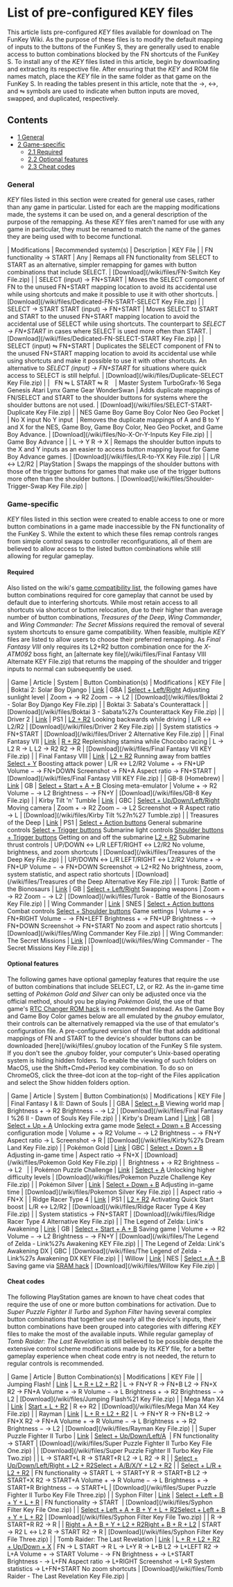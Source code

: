 # List of pre-configured KEY files


This article lists pre-configured _KEY_ files available for download on The FunKey Wiki. As the purpose of these files is to modify the default mapping of inputs to the buttons of the FunKey S, they are generally used to enable access to button combinations blocked by the FN shortcuts of the FunKey S. To install any of the _KEY_ files listed in this article, begin by downloading and extracting its respective file. After ensuring that the _KEY_ and ROM file names match, place the _KEY_ file in the same folder as that game on the FunKey S. In reading the tables present in this article, note that the →, ↔, and ⇋ symbols are used to indicate when button inputs are moved, swapped, and duplicated, respectively.

## Contents

* [1 General](#general)
* [2 Game-specific](#game-specific)
  - [2.1 Required](#required)
  - [2.2 Optional features](#optional-features)
  - [2.3 Cheat codes](#cheat-codes)

### General

_KEY_ files listed in this section were created for general use cases, rather than any game in particular. Listed for each are the mapping modifications made, the systems it can be used on, and a general description of the purpose of the remapping. As these _KEY_ files aren't named for use with any game in particular, they must be renamed to match the name of the games they are being used with to become functional.

| Modifications | Recommended system(s) | Description | KEY File |
| FN functionality → START | Any | Remaps all FN functionality from SELECT to START as an alternative, simpler remapping for games with button combinations that include SELECT. | [Download](/wiki/files/FN-Switch Key File.zip) |
| SELECT (input) → FN+START | Moves the SELECT component of FN to the unused FN+START mapping location to avoid its accidental use while using shortcuts and make it possible to use it with other shortcuts. | [Download](/wiki/files/Dedicated-FN-START-SELECT Key File.zip) |
| SELECT → START START (input) → FN+START | Moves SELECT to START and START to the unused FN+START mapping location to avoid the accidental use of SELECT while using shortcuts. The counterpart to _SELECT → FN+START_ in cases where SELECT is used more often than START. | [Download](/wiki/files/Dedicated-FN-SELECT-START Key File.zip) |
| SELECT (input) ⇋ FN+START | Duplicates the SELECT component of FN to the unused FN+START mapping location to avoid its accidental use while using shortcuts and make it possible to use it with other shortcuts. An alternative to _SELECT (input) → FN+START_ for situations where quick access to SELECT is still helpful. | [Download](/wiki/files/Duplicate-SELECT Key File.zip) |
|  ​ ​ ​FN ⇋ L START ⇋ R ​ ​ ​ | Master System TurboGrafx-16 Sega Genesis Atari Lynx Game Gear WonderSwan | Adds duplicate mappings of FN/SELECT and START to the shoulder buttons for systems where the shoulder buttons are not used. | [Download](/wiki/files/SELECT-START-Duplicate Key File.zip) |
| NES Game Boy Game Boy Color Neo Geo Pocket |
|  ​No X input No Y input ​ | Removes the duplicate mappings of A and B to Y and X for the NES, Game Boy, Game Boy Color, Neo Geo Pocket, and Game Boy Advance. | [Download](/wiki/files/No-X-Or-Y-Inputs Key File.zip) |
| Game Boy Advance |
| L → Y R → X | Remaps the shoulder button inputs to the X and Y inputs as an easier to access button mapping layout for Game Boy Advance games. | [Download](/wiki/files/LR-to-YX Key File.zip) |
| L/R ↔ L2/R2 | PlayStation | Swaps the mappings of the shoulder buttons with those of the trigger buttons for games that make use of the trigger buttons more often than the shoulder buttons. | [Download](/wiki/files/Shoulder-Trigger-Swap Key File.zip) |

### Game-specific

_KEY_ files listed in this section were created to enable access to one or more button combinations in a game made inaccessible by the FN functionality of the FunKey S. While the extent to which these files remap controls ranges from simple control swaps to controller reconfigurations, all of them are believed to allow access to the listed button combinations while still allowing for regular gameplay.

#### Required

Also listed on the wiki's [game compatibility list](/wiki/List_of_games_with_compatibility_issues#Games_that_require_adapted_controls "List of games with compatibility issues"), the following games have button combinations required for core gameplay that cannot be used by default due to interfering shortcuts. While most retain access to all shortcuts via shortcut or button relocation, due to their higher than average number of button combinations, _Treasures of the Deep_, _Wing Commander_, and _Wing Commander: The Secret Missions_ required the removal of several system shortcuts to ensure game compatibility. When feasible, multiple _KEY_ files are listed to allow users to choose their preferred remapping. As _Final Fantasy VIII_ only requires its L2+R2 button combination once for the _X-ATM092_ boss fight, an [alternate key file](/wiki/files/Final Fantasy VIII Alternate KEY File.zip) that returns the mapping of the shoulder and trigger inputs to normal can subsequently be used.

| Game | Article | System | Button Combination(s) | Modifications | KEY File |
| Boktai 2: Solar Boy Django | [Link](https://en.wikipedia.org/wiki/Boktai_2:_Solar_Boy_Django.md "w:Boktai 2: Solar Boy Django") | GBA | <u>Select + Left/Right</u> Adjusting sunlight level | Zoom + → R2 Zoom − → L2 | [Download](/wiki/files/Boktai 2 - Solar Boy Django Key File.zip) |
| Boktai 3: Sabata's Counterattack |  | [Download](/wiki/files/Boktai 3 - Sabata%27s Counterattack Key File.zip) |
| Driver 2 | [Link](https://en.wikipedia.org/wiki/Driver_2.md "w:Driver 2") | PS1 | <u>L2 + R2</u> Looking backwards while driving | L/R ↔ L2/R2 | [Download](/wiki/files/Driver 2 Key File.zip) |
| System statistics → FN+START | [Download](/wiki/files/Driver 2 Alternative Key File.zip) |
| Final Fantasy VII | [Link](https://en.wikipedia.org/wiki/Final_Fantasy_VII.md "w:Final Fantasy VII") | <u>R + R2</u> Replenishing stamina while Chocobo racing | L → L2 R → L L2 → R2 R2 → R | [Download](/wiki/files/Final Fantasy VII KEY File.zip) |
| Final Fantasy VIII | [Link](https://en.wikipedia.org/wiki/Final_Fantasy_VIII.md "w:Final Fantasy VIII") | <u>L2 + R2</u> Running away from battles <u>Select + Y</u> Boosting attack power | L/R ↔ L2/R2 Volume + → FN+UP Volume − → FN+DOWN Screenshot → FN+A Aspect ratio → FN+START | [Download](/wiki/files/Final Fantasy VIII KEY File.zip) |
| GB-8 (Homebrew) | [Link](/wiki/List_of_emulatable_utilities#Emulation "List of emulatable utilities") | GB | <u>Select + Start + A + B</u> Closing meta-emulator | Volume + → R2 Volume − → L2 Brightness − → FN+Y | [Download](/wiki/files/GB-8 Key File.zip) |
| Kirby Tilt 'n' Tumble | [Link](https://en.wikipedia.org/wiki/Kirby_Tilt_%27n%27_Tumble.md "w:Kirby Tilt 'n' Tumble") | GBC | <u>Select + Up/Down/Left/Right</u> Moving camera | Zoom + → R2 Zoom − → L2 Screenshot → R Aspect ratio → L | [Download](/wiki/files/Kirby Tilt %27n%27 Tumble.zip) |
| Treasures of the Deep | [Link](https://en.wikipedia.org/wiki/Treasures_in_the_Deep.md "w:Treasures in the Deep") | PS1 | <u>Select + Action buttons</u> General submarine controls <u>Select + Trigger buttons</u> Submarine light controls <u>Shoulder buttons + Trigger buttons</u> Getting on and off the submarine <u>L2 + R2</u> Submarine thrust controls | UP/DOWN ↔ L/R LEFT/RIGHT ↔ L2/R2 No volume, brightness, and zoom shortcuts | [Download](/wiki/files/Treasures of the Deep Key File.zip) |
| UP/DOWN ↔ L/R LEFT/RIGHT ↔ L2/R2 Volume + → FN+UP Volume − → FN+DOWN Screenshot → L2+R2 No brightness, zoom, system statistic, and aspect ratio shortcuts | [Download](/wiki/files/Treasures of the Deep Alternative Key File.zip) |
| Turok: Battle of the Bionosaurs | [Link](https://en.wikipedia.org/wiki/Turok:_Battle_of_the_Bionosaurs.md "w:Turok: Battle of the Bionosaurs") | GB | <u>Select + Left/Right</u> Swapping weapons | Zoom + → R2 Zoom − → L2 | [Download](/wiki/files/Turok - Battle of the Bionosaurs Key File.zip) |
| Wing Commander | [Link](https://en.wikipedia.org/wiki/Wing_Commander_(video_game).md "w:Wing Commander (video game)") | SNES | <u>Select + Action buttons</u> Combat controls <u>Select + Shoulder buttons</u> Game settings | Volume + → FN+RIGHT Volume − → FN+LEFT Brightness + → FN+UP Brightness − → FN+DOWN Screenshot → FN+START No zoom and aspect ratio shortcuts | [Download](/wiki/files/Wing Commander Key File.zip) |
| Wing Commander: The Secret Missions | [Link](https://en.wikipedia.org/wiki/Wing_Commander_(franchise)#The_Secret_Missions "w:Wing Commander (franchise)") | [Download](/wiki/files/Wing Commander - The Secret Missions Key File.zip) |

#### Optional features

The following games have optional gameplay features that require the use of button combinations that include SELECT, L2, or R2. As the in-game time setting of _Pokémon Gold and Silver_ can only be adjusted once via the official method, should you be playing _Pokémon Gold_, the use of that game's [RTC Changer ROM hack](/wiki/List_of_recommended_ROM_hacks#Improvement_hacks "List of recommended ROM hacks") is recommended instead. As the Game Boy and Game Boy Color games below are all emulated by the _gnuboy_ emulator, their controls can be alternatively remapped via the use of that emulator's configuration file. A pre-configured version of that file that adds additional mappings of FN and START to the device's shoulder buttons can be downloaded [here](/wiki/files/.gnuboy  location of the FunKey S file system. If you don't see the  .gnuboy  folder, your computer's Unix-based operating system is hiding hidden folders. To enable the viewing of such folders on MacOS, use the  Shift+Cmd+Period  key combination. To do so on ChromeOS, click the three-dot icon at the top-right of the  Files  application and select the  Show hidden folders  option.

| Game | Article | System | Button Combination(s) | Modifications | KEY File |
| Final Fantasy I & II: Dawn of Souls |  | GBA | <u>Select + B</u> Viewing world map | Brightness + → R2 Brightness − → L2 | [Download](/wiki/files/Final Fantasy I %26 II - Dawn of Souls Key File.zip) |
| Kirby's Dream Land | [Link](https://en.wikipedia.org/wiki/Kirby%27s_Dream_Land.md "w:Kirby's Dream Land") | GB | <u>Select + Up + A</u> Unlocking extra game mode <u>Select + Down + B</u> Accessing configuration mode | Volume + → R2 Volume − → L2 Brightness − → FN+Y Aspect ratio → L Screenshot → R | [Download](/wiki/files/Kirby%27s Dream Land Key File.zip) |
| Pokémon Gold | [Link](https://en.wikipedia.org/wiki/Pok%C3%A9mon_Gold_and_Silver.md "w:Pokémon Gold and Silver") | GBC | <u>Select + Down + B</u> Adjusting in-game time | Aspect ratio → FN+X | [Download](/wiki/files/Pokemon Gold Key File.zip) |
|  ​ ​Brightness + → R2 Brightness − → L2 ​ ​ |
| Pokémon Puzzle Challenge | [Link](https://en.wikipedia.org/wiki/Pok%C3%A9mon_Puzzle_Challenge.md "w:Pokémon Puzzle Challenge") | <u>Select + A</u> Unlocking higher difficulty levels | [Download](/wiki/files/Pokemon Puzzle Challenge Key File.zip) |
| Pokémon Silver | [Link](https://en.wikipedia.org/wiki/Pok%C3%A9mon_Gold_and_Silver.md "w:Pokémon Gold and Silver") | <u>Select + Down + B</u> Adjusting in-game time | [Download](/wiki/files/Pokemon Silver Key File.zip) |
| Aspect ratio → FN+X |
| Ridge Racer Type 4 | [Link](https://en.wikipedia.org/wiki/R4:_Ridge_Racer_Type_4.md "w:R4: Ridge Racer Type 4") | PS1 | <u>L2 + R2</u> Activating Quick Start boost | L/R ↔ L2/R2 | [Download](/wiki/files/Ridge Racer Type 4 Key File.zip) |
| System statistics → FN+START | [Download](/wiki/files/Ridge Racer Type 4 Alternative Key File.zip) |
| The Legend of Zelda: Link's Awakening | [Link](https://en.wikipedia.org/wiki/The_Legend_of_Zelda:_Link%27s_Awakening.md "w:The Legend of Zelda: Link's Awakening") | GB | <u>Select + Start + A + B</u> Saving game | Volume + → R2 Volume − → L2 Brightness − → FN+Y | [Download](/wiki/files/The Legend of Zelda - Link%27s Awakening KEY File.zip) |
| The Legend of Zelda: Link's Awakening DX | GBC | [Download](/wiki/files/The Legend of Zelda - Link%27s Awakening DX KEY File.zip) |
| Willow | [Link](https://en.wikipedia.org/wiki/Willow_(Capcom_arcade_game).md "w:Willow (Capcom arcade game)") | NES | <u>Select + A + B</u> Saving game via [SRAM hack](/wiki/List_of_recommended_ROM_hacks#SRAM_hacks "List of recommended ROM hacks") | [Download](/wiki/files/Willow Key File.zip) |

#### Cheat codes

The following PlayStation games are known to have cheat codes that require the use of one or more button combinations for activation. Due to _Super Puzzle Fighter II Turbo_ and _Syphon Filter_ having several complex button combinations that together use nearly all the device's inputs, their button combinations have been grouped into categories with differing _KEY_ files to make the most of the available inputs. While regular gameplay of _Tomb Raider: The Last Revelation_ is still believed to be possible despite the extensive control scheme modifications made by its _KEY_ file, for a better gameplay experience when cheat code entry is not needed, the return to regular controls is recommended.

| Game | Article | Button Combination(s) | Modifications | KEY File |
| Jumping Flash! | [Link](https://en.wikipedia.org/wiki/Jumping_Flash! "w:Jumping Flash!") | <u>L + R + L2 + R2</u> | L → FN+Y R → FN+B L2 → FN+X R2 → FN+A Volume + → R Volume − → L Brightness + → R2 Brightness − → L2 | [Download](/wiki/files/Jumping Flash%21 Key File.zip) |
| Mega Man X4 | [Link](https://en.wikipedia.org/wiki/Mega_Man_X4.md "w:Mega Man X4") | <u>Start + L + R2</u> | R ↔ R2 | [Download](/wiki/files/Mega Man X4 Key File.zip) |
| Rayman | [Link](https://en.wikipedia.org/wiki/Rayman_(video_game).md "w:Rayman (video game)") | <u>L + R + L2 + R2</u> | L → FN+Y R → FN+B L2 → FN+X R2 → FN+A Volume + → R Volume − → L Brightness + → R2 Brightness − → L2 | [Download](/wiki/files/Rayman Key File.zip) |
| Super Puzzle Fighter II Turbo | [Link](https://en.wikipedia.org/wiki/Super_Puzzle_Fighter_II_Turbo.md "w:Super Puzzle Fighter II Turbo") |  ​<u>Select + Up/Down/Left/A</u> ​ | FN functionality → START | [Download](/wiki/files/Super Puzzle Fighter II Turbo Key File One.zip) |
| [Download](/wiki/files/Super Puzzle Fighter II Turbo Key File Two.zip) |
| L → START+L R → START+R L2 → L R2 → R |
| <u>Select + Up/Down/Left/Right + L2 + R2</u><u>Select + A/B/X/Y + L2 + R2</u> |
| <u>Select + L/R + L2 + R2</u> | FN functionality → START L → START+Y R → START+B L2 → START+X R2 → START+A Volume + → R Volume − → L Brightness + → START+R Brightness − → START+L | [Download](/wiki/files/Super Puzzle Fighter II Turbo Key File Three.zip) |
| Syphon Filter | [Link](https://en.wikipedia.org/wiki/Syphon_Filter.md "w:Syphon Filter") | <u>Select + Left + B + Y + L + R</u> |  ​FN functionality → START ​ | [Download](/wiki/files/Syphon Filter Key File One.zip) |
| <u>Select + Left + A + B + Y + L + R2Select + Left + B + Y + L + R2</u> | [Download](/wiki/files/Syphon Filter Key File Two.zip) |
| R → START+R R2 → R |
| <u>Right + A + B + Y + L2 + R2Right + B + R + L2</u> | START → R2 L ↔ L2 R → START R2 → R | [Download](/wiki/files/Syphon Filter Key File Three.zip) |
| Tomb Raider: The Last Revelation | [Link](https://en.wikipedia.org/wiki/Tomb_Raider:_The_Last_Revelation.md "w:Tomb Raider: The Last Revelation") | <u>L + R + L2 + R2 + Up/Down + X</u> | FN → L START → R L → L+Y R → L+B L2 → L+LEFT R2 → L+A Volume + → START Volume - → FN Brightness + → L+START Brightness - → L+FN Aspect ratio → L+RIGHT Screenshot → L+R System statistics → L+FN+START No zoom shortcuts | [Download](/wiki/files/Tomb Raider - The Last Revelation Key File.zip) |

